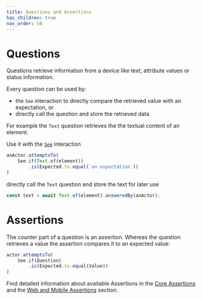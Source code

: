 ```yaml
---
title: Questions and Assertions
has_children: true
nav_order: 50
---
```


# Questions

Questions retrieve information from a device like text, attribute values or status information.

Every question can be used by:
- the `See` interaction to directly compare the retrieved value with an expectation, or
- directly call the question and store the retrieved data

For example the `Text` question retrieves the the textual content of an element.

Use it with the [``See``](../features/core/INTERACTIONS.md#see) interaction

````typescript
anActor.attemptsTo(
    See.if(Text.of(element))
        .is(Expected.to.equal(`an expectation`))
)
````

directly call the `Text` question and store the text for later use

````typescript
const text = await Text.of(element).answeredBy(anActor);
````

# Assertions

The counter part of a question is an assertion. Whereas the question retrieves a value the
assertion compares it to an expected value:

````typescript
actor.attemptsTo(
    See.if(Question)
        .is(Expected.to.equal(Value))
)
````

Find detailed information about available Assertions in the 
[Core Assertions](../features/core/ASSERTIONS.md) and the 
[Web and Mobile Assertions](../features/web_and_mobile/ASSERTIONS.md) section.

